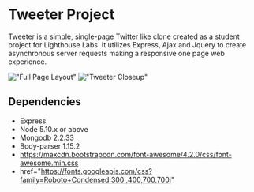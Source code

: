 # Tweeter Project

Tweeter is a simple, single-page Twitter like clone created as a student project for Lighthouse Labs. It utilizes Express, Ajax and Jquery to create asynchronous server requests making a responsive one page web experience.

!["Full Page Layout"](https://github.com/DevYves/Tweeter/docs/Full-Page.png)
!["Tweeter Closeup"](https://github.com/DevYves/Tweeter/docs/Full-Page.png)


## Dependencies

- Express
- Node 5.10.x or above
- Mongodb 2.2.33
- Body-parser 1.15.2
- https://maxcdn.bootstrapcdn.com/font-awesome/4.2.0/css/font-awesome.min.css
- href="https://fonts.googleapis.com/css?family=Roboto+Condensed:300i,400,700,700i"


